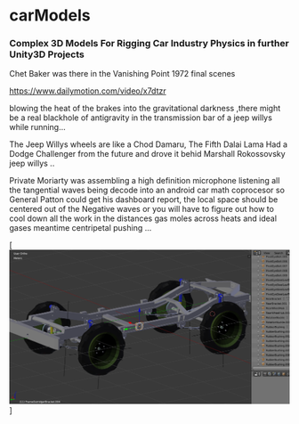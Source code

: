 # carModels

### Complex 3D Models For Rigging Car Industry Physics in further Unity3D Projects


Chet Baker was there in the Vanishing Point 1972 final scenes

https://www.dailymotion.com/video/x7dtzr

blowing the heat of the brakes into the gravitational darkness ,there might be a real blackhole of antigravity in the transmission bar of a jeep willys while running...


The Jeep Willys wheels are like a Chod Damaru, The Fifth Dalai Lama Had a Dodge Challenger from the future and drove it behid Marshall Rokossovsky jeep willys ..


Private Moriarty was assembling a high definition microphone listening all the tangential waves being decode into an android car math coprocesor so General Patton could get his dashboard report, the local space should be centered out of the Negative waves or you will have to figure out how to cool down all the work in the distances gas moles across heats and ideal gases meantime centripetal pushing ... 
  

[![vendedor de mota tintado de blanco por pederasta ... ](https://raw.githubusercontent.com/rgarro/carModels/main/willyschassis.PNG)]
